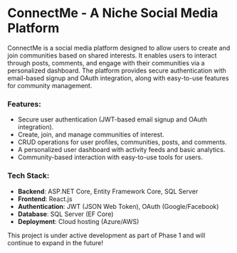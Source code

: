 # ConnectMe - A Niche Social Media Platform

ConnectMe is a social media platform designed to allow users to create and join communities based on shared interests. It enables users to interact through posts, comments, and engage with their communities via a personalized dashboard. The platform provides secure authentication with email-based signup and OAuth integration, along with easy-to-use features for community management.

### Features:
- Secure user authentication (JWT-based email signup and OAuth integration).
- Create, join, and manage communities of interest.
- CRUD operations for user profiles, communities, posts, and comments.
- A personalized user dashboard with activity feeds and basic analytics.
- Community-based interaction with easy-to-use tools for users.

### Tech Stack:
- **Backend**: ASP.NET Core, Entity Framework Core, SQL Server
- **Frontend**: React.js
- **Authentication**: JWT (JSON Web Token), OAuth (Google/Facebook)
- **Database**: SQL Server (EF Core)
- **Deployment**: Cloud hosting (Azure/AWS)

This project is under active development as part of Phase 1 and will continue to expand in the future!
